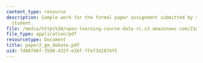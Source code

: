 ```yaml
---
content_type: resource
description: Sample work for the formal paper assignment submitted by an anonymous
  student.
file: /media/https%3A/open-learning-course-data-rc.s3.amazonaws.com/21w-732-2-introduction-to-technical-communication-ethics-in-science-and-technology-fall-2006/7d00748f3598432fe16f7fe73d1074f5_paper2_gm_debate.pdf
file_type: application/pdf
resourcetype: Document
title: paper2_gm_debate.pdf
uid: 7d00748f-3598-432f-e16f-7fe73d1074f5
---
```

